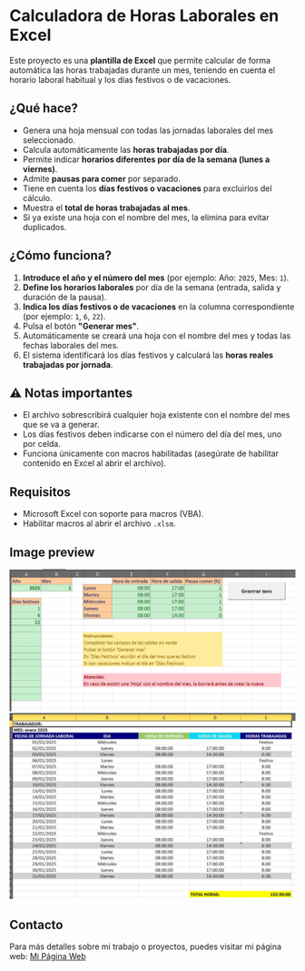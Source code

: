 # Calculadora de Horas Laborales en Excel

Este proyecto es una **plantilla de Excel** que permite calcular de forma automática las horas trabajadas durante un mes, teniendo en cuenta el horario laboral habitual y los días festivos o de vacaciones.


## ¿Qué hace?

- Genera una hoja mensual con todas las jornadas laborales del mes seleccionado.
- Calcula automáticamente las **horas trabajadas por día**.
- Permite indicar **horarios diferentes por día de la semana (lunes a viernes)**.
- Admite **pausas para comer** por separado.
- Tiene en cuenta los **días festivos o vacaciones** para excluirlos del cálculo.
- Muestra el **total de horas trabajadas al mes**.
- Si ya existe una hoja con el nombre del mes, la elimina para evitar duplicados.


## ¿Cómo funciona?

1. **Introduce el año y el número del mes** (por ejemplo: Año: `2025`, Mes: `1`).
2. **Define los horarios laborales** por día de la semana (entrada, salida y duración de la pausa).
3. **Indica los días festivos o de vacaciones** en la columna correspondiente (por ejemplo: `1`, `6`, `22`).
4. Pulsa el botón **"Generar mes"**.
5. Automáticamente se creará una hoja con el nombre del mes y todas las fechas laborales del mes.
6. El sistema identificará los días festivos y calculará las **horas reales trabajadas por jornada**.


## ⚠️ Notas importantes

- El archivo sobrescribirá cualquier hoja existente con el nombre del mes que se va a generar.
- Los días festivos deben indicarse con el número del día del mes, uno por celda.
- Funciona únicamente con macros habilitadas (asegúrate de habilitar contenido en Excel al abrir el archivo).


## Requisitos

- Microsoft Excel con soporte para macros (VBA).
- Habilitar macros al abrir el archivo `.xlsm`.


## Image preview
![Preview](https://raw.githubusercontent.com/isromar/excel/main/jornada-laboral/preview.jpg)
![Preview](https://raw.githubusercontent.com/isromar/excel/main/jornada-laboral/preview2.jpg)


## Contacto
Para más detalles sobre mi trabajo o proyectos, puedes visitar mi página web:
[Mi Página Web](isabelrodenas.es)